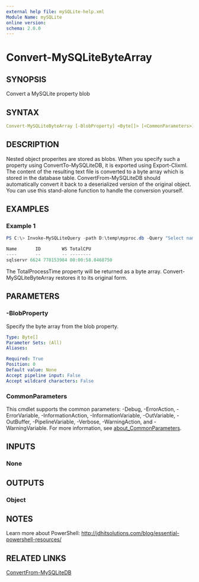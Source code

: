 ```yaml
---
external help file: mySQLite-help.xml
Module Name: mySQLite
online version:
schema: 2.0.0
---
```


# Convert-MySQLiteByteArray

## SYNOPSIS

Convert a MySQLite property blob

## SYNTAX

```yaml
Convert-MySQLiteByteArray [-BlobProperty] <Byte[]> [<CommonParameters>]
```

## DESCRIPTION

Nested object properites are stored as blobs. When you specify such a property using ConvertTo-MySQLiteDB, it is exported using Export-Clixml. The content of the resulting text file is converted to a byte array which is stored in the database table. ConvertFrom-MySQLiteDB should automatically convert it back to a deserialized version of the original object. You can use this stand-alone function to handle the conversion yourself.

## EXAMPLES

### Example 1

```powershell
PS C:\> Invoke-MySQLiteQuery -path D:\temp\myproc.db -Query "Select name,id,ws,totalprocessortime from process where id=6624" | Select-Object name,id,ws,@{Name="TotalCPU";Expression = {Convert-MySQLiteByteArray $_.totalprocessortime}}

Name       ID        WS TotalCPU
----       --        -- --------
sqlservr 6624 778153984 00:00:58.0468750
```

The TotalProcessTime property will be returned as a byte array. Convert-MySQLiteByteArray restores it to its original form.

## PARAMETERS

### -BlobProperty

Specify the byte array from the blob property.

```yaml
Type: Byte[]
Parameter Sets: (All)
Aliases:

Required: True
Position: 0
Default value: None
Accept pipeline input: False
Accept wildcard characters: False
```

### CommonParameters

This cmdlet supports the common parameters: -Debug, -ErrorAction, -ErrorVariable, -InformationAction, -InformationVariable, -OutVariable, -OutBuffer, -PipelineVariable, -Verbose, -WarningAction, and -WarningVariable. For more information, see [about_CommonParameters](http://go.microsoft.com/fwlink/?LinkID=113216).

## INPUTS

### None

## OUTPUTS

### Object

## NOTES

Learn more about PowerShell: http://jdhitsolutions.com/blog/essential-powershell-resources/

## RELATED LINKS

[ConvertFrom-MySQLiteDB](ConvertFrom-MySQLiteDB.md)

